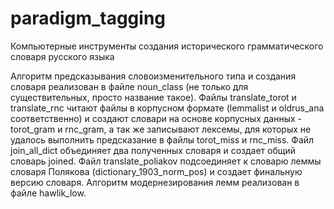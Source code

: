 # paradigm_tagging
Компьютерные инструменты создания исторического грамматического словаря русского языка

Алгоритм предсказывания словоизменительного типа и создания словаря реализован в файле noun_class (не только для существительных, просто название такое).
Файлы translate_torot и translate_rnc читают файлы в корпусном формате (lemmalist и oldrus_ana соответственно) и создают словари на основе корпусных данных - torot_gram и rnc_gram, а так же записывают лексемы, для которых не удалось выполнить предсказание в файлы torot_miss и rnc_miss.
Файл join_all_dict объединяет два полученных словаря и создает общий словарь joined.
Файл translate_poliakov подсоединяет к словарю леммы словаря Полякова (dictionary_1903_norm_pos) и создает финальную версию словаря.
Алгоритм модернезирования лемм реализован в файле hawlik_low.
